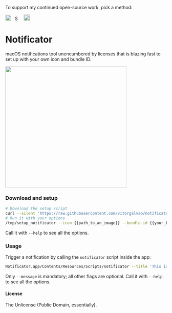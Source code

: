To support my continued open-source work, pick a method:

[<img src='https://upload.wikimedia.org/wikipedia/commons/5/53/PayPal_2014_logo.svg' height='18' alt='Support via Paypal'>](https://www.paypal.me/vitorgalvao)&nbsp;&nbsp;
[<img src='https://upload.wikimedia.org/wikipedia/commons/c/c5/Bitcoin_logo.svg' height='15' alt='Support via Bitcoin'>](http://vitorgalvao.com/bitcoin_tip_jar.html)&nbsp;&nbsp;
[<img src='https://dl.dropboxusercontent.com/s/y3pft1fbmer5v22/society6.svg' height='19' alt='Support via Society6'>](https://vitorgalvao.com/society6)

# Notificator

macOS notifications tool unencumbered by licenses that is blazing fast to set up with your own icon and bundle ID.

<img src="https://i.imgur.com/tLOrAZb.png" width="378">

### Download and setup

```bash
# Download the setup script
curl --silent 'https://raw.githubusercontent.com/vitorgalvao/notificator/master/setup_notificator' --output '/tmp/setup_notificator' && chmod +x '/tmp/setup_notificator'
# Run it with your options
/tmp/setup_notificator --icon {{path_to_an_image}} --bundle-id {{your_bundle_id}}
```

Call it with `--help` to see all the options.

### Usage

Trigger a notification by calling the `notificator` script inside the app:

```bash
Notificator.app/Contents/Resources/Scripts/notificator --title 'This is a notification' --subtitle 'It has a subtitle' --message 'And plays a sound' --sound 'Frog'
```

Only `--message` is mandatory; all other flags are optional. Call it with `--help` to see all the options.

#### License

The Unlicense (Public Domain, essentially).
